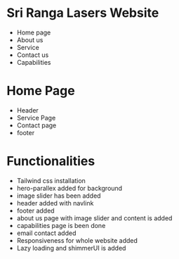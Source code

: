 # Sri Ranga Lasers Website
  - Home page
  - About us
  - Service
  - Contact us
  - Capabilities
# Home Page
  - Header 
  - Service Page
  - Contact page
  - footer
# Functionalities
  - Tailwind css installation
  - hero-parallex added for background
  - image slider has been added
  - header added with navlink
  - footer added
  - about us page with image slider and content is added
  - capabilities page is been done
  - email contact added
  - Responsiveness for whole website added
  - Lazy loading and shimmerUI is added
